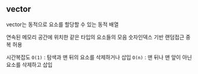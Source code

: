 ## vector

vector는 동적으로 요소를 할당할 수 있는 동적 배열

연속된 메모리 공간에 위치한 같은 타입의 요소들의 모음
숫자인덱스 기반 랜덤접근
중복 허용

시간복잡도
`O(1)` : 탐색과 맨 뒤의 요소를 삭제하거나 삽입
`O(n)` : 맨 뒤나 맨 앞이 아닌 요소를 삭제하고 삽입
